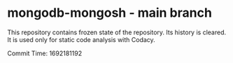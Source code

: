 # mongodb-mongosh - main branch

This repository contains frozen state of the repository.
Its history is cleared. It is used only for static code
analysis with Codacy.

Commit Time: 1692181192